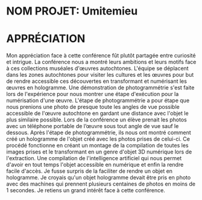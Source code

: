 # NOM PROJET:  Umitemieu

# APPRÉCIATION
Mon appréciation face à cette conférence fût plutôt partagée entre curiosité et intrigue. La conférence nous a montré leurs ambitions et leurs motifs face à ces collections muséales d'œuvres autochtones. L'équipe se déplacent dans les zones autochtones pour visiter les cultures et les œuvres pour but de rendre accessible ces découvertes en transformant et numérisant les œuvres en hologramme. Une démonstration de photogrammétrie s'est faite lors de l'expérience pour nous montrer une étape d'exécution pour la numérisation d'une œuvre. L'étape de photogrammétrie a pour étape que nous prenions une photo de presque toute les angles de vue possible accessible de l'œuvre autochtone en gardant une distance avec l'objet le plus similaire possible. Lors de la conférence un élève prenait les photos avec un téléphone portable de l’œuvre sous tout angle de vue sauf le dessous. Après l'étape de photogrammétrie, ils nous ont montré comment créé un hologramme de l'objet créé avec les photos prises de celui-ci. Ce procédé fonctionne en créant un montage de la compilation de toutes les images prises et le transformant en un genre d'objet 3D numérique lors de l'extraction. Une compilation de l'intelligence artificiel qui nous permet d'avoir en tout temps l'objet accessible en numérique et enfin la rendre facile d'accès. Je fusse surpris de la faciliter de rendre un objet en hologramme. Je croyais qu'un objet hologramme devait être pris en photo avec des machines qui prennent plusieurs centaines de photos en moins de 1 secondes. Je retiens un grand intérêt face à cette conférence.

